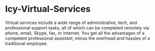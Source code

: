 # Icy-Virtual-Services
Virtual services include a wide range of administrative, tech, and professional support tasks,  all of which can be completed remotely via phone, email, Skype, fax, or  Internet. You get all the  advantages of a competent professional assistant, minus the overhead and hassles  of a traditional employee.
